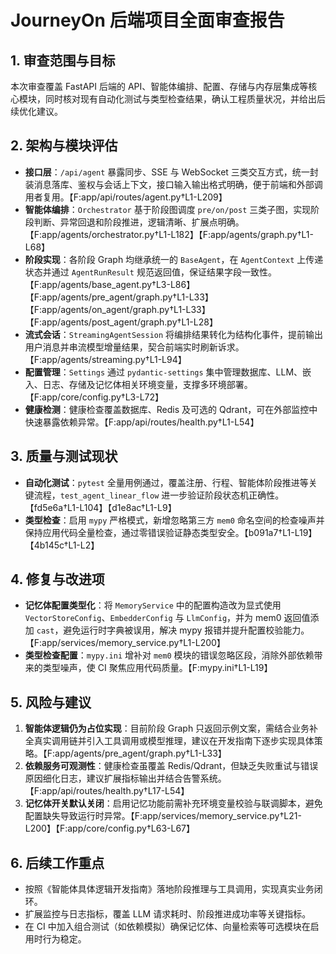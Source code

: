 # JourneyOn 后端项目全面审查报告

## 1. 审查范围与目标
本次审查覆盖 FastAPI 后端的 API、智能体编排、配置、存储与内存层集成等核心模块，同时核对现有自动化测试与类型检查结果，确认工程质量状况，并给出后续优化建议。

## 2. 架构与模块评估
- **接口层**：`/api/agent` 暴露同步、SSE 与 WebSocket 三类交互方式，统一封装消息落库、鉴权与会话上下文，接口输入输出格式明确，便于前端和外部调用者复用。【F:app/api/routes/agent.py†L1-L209】
- **智能体编排**：`Orchestrator` 基于阶段图调度 `pre/on/post` 三类子图，实现阶段判断、异常回退和阶段推进，逻辑清晰、扩展点明确。【F:app/agents/orchestrator.py†L1-L182】【F:app/agents/graph.py†L1-L68】
- **阶段实现**：各阶段 Graph 均继承统一的 `BaseAgent`，在 `AgentContext` 上传递状态并通过 `AgentRunResult` 规范返回值，保证结果字段一致性。【F:app/agents/base_agent.py†L3-L86】【F:app/agents/pre_agent/graph.py†L1-L33】【F:app/agents/on_agent/graph.py†L1-L33】【F:app/agents/post_agent/graph.py†L1-L28】
- **流式会话**：`StreamingAgentSession` 将编排结果转化为结构化事件，提前输出用户消息并串流模型增量结果，契合前端实时刷新诉求。【F:app/agents/streaming.py†L1-L94】
- **配置管理**：`Settings` 通过 `pydantic-settings` 集中管理数据库、LLM、嵌入、日志、存储及记忆体相关环境变量，支撑多环境部署。【F:app/core/config.py†L3-L72】
- **健康检测**：健康检查覆盖数据库、Redis 及可选的 Qdrant，可在外部监控中快速暴露依赖异常。【F:app/api/routes/health.py†L1-L54】

## 3. 质量与测试现状
- **自动化测试**：`pytest` 全量用例通过，覆盖注册、行程、智能体阶段推进等关键流程，`test_agent_linear_flow` 进一步验证阶段状态机正确性。【fd5e6a†L1-L104】【d1e8ac†L1-L9】
- **类型检查**：启用 `mypy` 严格模式，新增忽略第三方 `mem0` 命名空间的检查噪声并保持应用代码全量检查，通过零错误验证静态类型安全。【b091a7†L1-L19】【4b145c†L1-L2】

## 4. 修复与改进项
- **记忆体配置类型化**：将 `MemoryService` 中的配置构造改为显式使用 `VectorStoreConfig`、`EmbedderConfig` 与 `LlmConfig`，并为 mem0 返回值添加 `cast`，避免运行时字典被误用，解决 mypy 报错并提升配置校验能力。【F:app/services/memory_service.py†L1-L200】
- **类型检查配置**：`mypy.ini` 增补对 `mem0` 模块的错误忽略区段，消除外部依赖带来的类型噪声，使 CI 聚焦应用代码质量。【F:mypy.ini†L1-L19】

## 5. 风险与建议
1. **智能体逻辑仍为占位实现**：目前阶段 Graph 只返回示例文案，需结合业务补全真实调用链并引入工具调用或模型推理，建议在开发指南下逐步实现具体策略。【F:app/agents/pre_agent/graph.py†L1-L33】
2. **依赖服务可观测性**：健康检查虽覆盖 Redis/Qdrant，但缺乏失败重试与错误原因细化日志，建议扩展指标输出并结合告警系统。【F:app/api/routes/health.py†L17-L54】
3. **记忆体开关默认关闭**：启用记忆功能前需补充环境变量校验与联调脚本，避免配置缺失导致运行时异常。【F:app/services/memory_service.py†L21-L200】【F:app/core/config.py†L63-L67】

## 6. 后续工作重点
- 按照《智能体具体逻辑开发指南》落地阶段推理与工具调用，实现真实业务闭环。
- 扩展监控与日志指标，覆盖 LLM 请求耗时、阶段推进成功率等关键指标。
- 在 CI 中加入组合测试（如依赖模拟）确保记忆体、向量检索等可选模块在启用时行为稳定。

